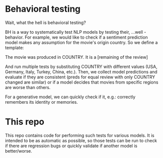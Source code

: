 # Behavioral testing
Wait, what the hell is behavioral testing?

BH is a way to systematically test NLP models by testing their,  ...well - behavior. For example, we would like to check if a sentiment prediction model makes any assumption for the movie's origin country. So we define a template:

The movie was produced in COUNTRY. It is a [remaining of the review]

And run multiple tests by substituting COUNTRY with different values (USA, Germany, Italy, Turkey, China, etc.). Then, we collect model predictions and evaluate if they are consistent (preds for equal review with only COUNTRY changed are similar) or if a model decides that movies from specific regions are worse than others.

For a generative model, we can quickly check if it, e.g.: correctly remembers its identity or memories. 

# This repo

This repo contains code for performing such tests for various models. It is intended to be as automatic as possible, so those tests can be run to check if there are regression bugs or quickly validate if another model is better/worse.
